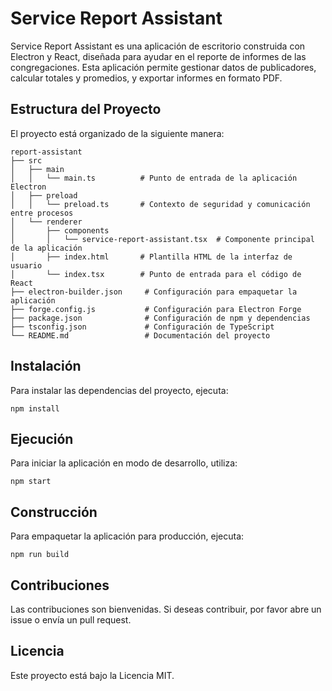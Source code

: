 # Service Report Assistant

Service Report Assistant es una aplicación de escritorio construida con Electron y React, diseñada para ayudar en el reporte de informes de las congregaciones. Esta aplicación permite gestionar datos de publicadores, calcular totales y promedios, y exportar informes en formato PDF.

## Estructura del Proyecto

El proyecto está organizado de la siguiente manera:

```
report-assistant
├── src
│   ├── main
│   │   └── main.ts          # Punto de entrada de la aplicación Electron
│   ├── preload
│   │   └── preload.ts       # Contexto de seguridad y comunicación entre procesos
│   └── renderer
│       ├── components
│       │   └── service-report-assistant.tsx  # Componente principal de la aplicación
│       ├── index.html       # Plantilla HTML de la interfaz de usuario
│       └── index.tsx        # Punto de entrada para el código de React
├── electron-builder.json     # Configuración para empaquetar la aplicación
├── forge.config.js           # Configuración para Electron Forge
├── package.json              # Configuración de npm y dependencias
├── tsconfig.json             # Configuración de TypeScript
└── README.md                 # Documentación del proyecto
```

## Instalación

Para instalar las dependencias del proyecto, ejecuta:

```
npm install
```

## Ejecución

Para iniciar la aplicación en modo de desarrollo, utiliza:

```
npm start
```

## Construcción

Para empaquetar la aplicación para producción, ejecuta:

```
npm run build
```

## Contribuciones

Las contribuciones son bienvenidas. Si deseas contribuir, por favor abre un issue o envía un pull request.

## Licencia

Este proyecto está bajo la Licencia MIT.
